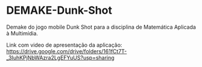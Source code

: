# DEMAKE-Dunk-Shot
Demake do jogo mobile Dunk Shot para a disciplina de Matemática Aplicada à Multimídia.

Link com video de apresentação da aplicação:
      https://drive.google.com/drive/folders/161fCt7T-_3IuhKPjNbWAzra2LgEFYuUS?usp=sharing
